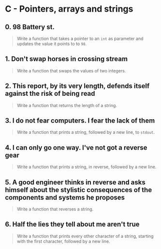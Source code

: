 # C - Pointers, arrays and strings

## 0. 98 Battery st.
> Write a function that takes a pointer to an `int` as parameter and updates the value it points to to `98`.

## 1. Don't swap horses in crossing stream
> Write a function that swaps the values of two integers.

## 2. This report, by its very length, defends itself against the risk of being read
> Write a function that returns the length of a string.

## 3. I do not fear computers. I fear the lack of them
> Write a function that prints a string, followed by a new line, to `stdout`.

## 4. I can only go one way. I've not got a reverse gear
> Write a function that prints a string, in reverse, followed by a new line.

## 5. A good engineer thinks in reverse and asks himself about the stylistic consequences of the components and systems he proposes
> Write a function that reverses a string.

## 6. Half the lies they tell about me aren't true
> Write a function that prints every other character of a string, starting with the first character, followed by a new line. 
